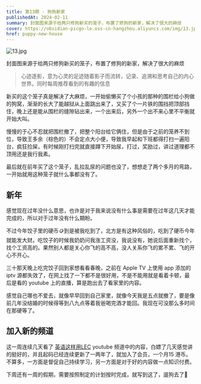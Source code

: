 ```yaml
---
title: 第13期 - 狗狗新家
publishedAt: 2024-02-11
summary: 封面图来源于给两只修狗新买的笼子，布置了修狗的新家，解决了很大的麻烦
cover: https://obsidian-picgo-le.oss-cn-hangzhou.aliyuncs.com/img/13.jpg
href: puppy-new-house
---
```

![13.jpg](https://obsidian-picgo-le.oss-cn-hangzhou.aliyuncs.com/img/13.jpg)

封面图来源于给两只修狗新买的笼子，布置了修狗的新家，解决了很大的麻烦

>心迹逐影，意为心灵的足迹随着影子而流转，记录、追溯和思考自己的内心世界。同时每周推荐看到的有趣的信息

新买的这个笼子真是解决了大麻烦，一开始偷懒买了个小孩的那种的围栏给小狗做的狗窝，渐渐的长大了能越狱从上面跳出来了，又买了个一片铁的围挡把顶部挡住，晚上还是能从围栏的缝隙钻出来，一个出来后，另外一个出不来心里不平衡就开始大叫。

慢慢的于心不忍就把围栏撤了，把整个阳台给它俩住，但是由于之前的笼养不到位，导致王多余（棕色的）不会定点大小便，导致我早起和下班都得打扫一遍阳台，疯狂捡屎，有时候刚打扫完就直接蹲下开始尿，打过，奖励过，讲过道理都不顶用还是我行我素。

最后就在前年买了这个笼子，乱拉乱尿的问题也没了，想想走了两个多月的弯路，一开始就用这种笼子就什么事都没有了。

## 新年
感觉现在过年没什么意思，也许是对于我来说没有什么事是需要在过年这几天才能完成的，所以对于过年没有什么期盼。

不过今年饺子里的硬币🪙到是被我吃到了，北方是有这种风俗的，吃到了硬币今年就能发大财。吃饺子的时候我奶奶问我涨工资没，我说没有，她说后面重新找个，找个工资高的。果然别人都是关心你飞的高不高，没人关系你飞的累不累、飞的开心不开心。

三十那天晚上吃完饺子回到家想看看春晚，之前在 Apple TV 上使用 app 添加的 iptv 源都失效了，在网上找了一下都不是很好用，不是不能用就是看着卡顿，最后是看的 youtube 上的直播，算是跑出去了看家里的内容。

感觉自己哪也不爱去，就像早早回到自己家里，就像今天我是五点就撤了，要是像前几年没结婚的时候得等到八九点等着我爸喝完酒才能回。我现在可没那么多时间在那硬等了。

## 加入新的频道
这一周连续几天看了 [英语这样用LEC](https://www.youtube.com/@English_News/videos)  youtube 频道中的内容，白嫖了几天感觉讲的挺好的，并且起码已经连续更新了一两年了，就加入了会员，一个月15 港币。不算多，一方面是督促自己持续学习，另一方面是对于好的内容做一点知识付费。

下周还有一周的假期，需要按照制定的计划按时完成，就写到这了，遛狗去了🦮
